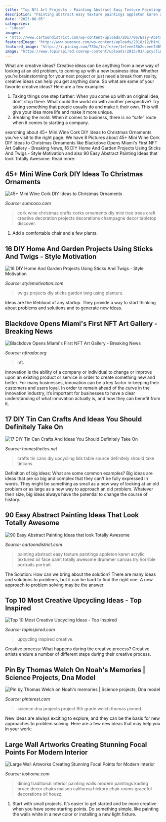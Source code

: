 ```yaml
---
title: "Top Nft Art Projects - Painting Abstract Easy Texture Paintings Appleton Karen Acrylic Textured Oil Face Paint Totally Awesome Drummer Canvas Try Horrible Portraits Portrait"
description: "Painting abstract easy texture paintings appleton karen acrylic textured oil face paint totally awesome drummer canvas try horrible portraits portrait"
date: "2023-08-05"
categories:
- "ideas"
images:
- "http://www.cartoondistrict.com/wp-content/uploads/2017/06/Easy-Abstract-Painting-Ideas00016-1.jpg"
featuredImage: "http://www.sumcoco.com/wp-content/uploads/2018/12/Mini-Wine-Cork-Christmas-Decoration11.jpg"
featured_image: "https://i.pinimg.com/736x/1e/fe/ee/1efeee25b2eceee7d852f68df8daa004--dna-model-science-projects.jpg"
image: "https://www.topinspired.com/wp-content/uploads/2015/03/upcycling-ideas.jpg"
---
```



What are creative ideas?
Creative ideas can be anything from a new way of looking at an old problem, to coming up with a new business idea. Whether you’re brainstorming for your next project or just need a break from reality, creative ideas can help you get anything done. So what are some of your favorite creative ideas? Here are a few examples: 
1) Taking things one step further: When you come up with an original idea, don’t stop there. What could the world do with another perspective? Try taking something that people usually do and make it their own. This will give your idea more life and make it more unique. 
2) Breaking the mold: When it comes to business, there is no “safe” route when it comes to starting a company.

	

		
searching about 45+ Mini Wine Cork DIY Ideas to Christmas Ornaments you've visit to the right page. We have 8 Pictures about 45+ Mini Wine Cork DIY Ideas to Christmas Ornaments like Blackdove Opens Miami&#039;s First NFT Art Gallery - Breaking News, 16 DIY Home And Garden Projects Using Sticks And Twigs - Style Motivation and also 90 Easy Abstract Painting Ideas that look Totally Awesome. Read more:
		
    
## 45+ Mini Wine Cork DIY Ideas To Christmas Ornaments

<img loading=lazy src="http://www.sumcoco.com/wp-content/uploads/2018/12/Mini-Wine-Cork-Christmas-Decoration11.jpg" onerror="this.onerror=null;this.src='https://tse3.mm.bing.net/th?id=OIP.9whQIqxY4XwklbU6Go6_ygHaO6&amp;pid=15.1';" alt="45+ Mini Wine Cork DIY Ideas to Christmas Ornaments">

_Source: sumcoco.com_

>cork wine christmas crafts corks ornaments diy mini tree trees craft creative decoration projects decorations champagne decor tabletop discover. 

	

1. Add a comfortable chair and a few plants. 

    
## 16 DIY Home And Garden Projects Using Sticks And Twigs - Style Motivation

<img loading=lazy src="https://www.diyncrafts.com/wp-content/uploads/2017/08/21-planters.jpg" onerror="this.onerror=null;this.src='https://tse1.mm.bing.net/th?id=OIP.HVPSOQn-09hmEQYDMJmRXwHaLc&amp;pid=15.1';" alt="16 DIY Home And Garden Projects Using Sticks And Twigs - Style Motivation">

_Source: stylemotivation.com_

>twigs projects diy sticks garden twig using planters. 

	

Ideas are the lifeblood of any startup. They provide a way to start thinking about problems and solutions and to generate new ideas.

    
## Blackdove Opens Miami&#039;s First NFT Art Gallery - Breaking News

<img loading=lazy src="https://www.nftradar.org/wp-content/uploads/2021/05/Article-oio-scaled.jpg" onerror="this.onerror=null;this.src='https://tse2.mm.bing.net/th?id=OIP.bjoxTgOx_44M2yhNViZlpwHaD4&amp;pid=15.1';" alt="Blackdove Opens Miami&#039;s First NFT Art Gallery - Breaking News">

_Source: nftradar.org_

>nft. 

	

Innovation is the ability of a company or individual to change or improve upon an existing product or service in order to create something new and better. For many businesses, innovation can be a key factor in keeping their customers and users loyal. In order to remain ahead of the curve in the Innovation industry, it’s important for businesses to have a clear understanding of what innovation actually is, and how they can benefit from it.

    
## 17 DIY Tin Can Crafts And Ideas You Should Definitely Take On

<img loading=lazy src="http://cdn.homesthetics.net/wp-content/uploads/2015/11/TINCANS-CRAFTS.jpg" onerror="this.onerror=null;this.src='https://tse2.mm.bing.net/th?id=OIP._WzSYDCZx9Q1tIooOqz8fAHaLI&amp;pid=15.1';" alt="17 DIY Tin Can Crafts And Ideas You Should Definitely Take On">

_Source: homesthetics.net_

>crafts tin cans diy upcycling lids table source definitely should take tincans. 

	

Definition of big ideas: What are some common examples?
Big ideas are ideas that are so big and complex that they can't be fully expressed in words. They might be something as small as a new way of looking at an old problem or as large as a new way to approach an old problem. Whatever their size, big ideas always have the potential to change the course of history.

    
## 90 Easy Abstract Painting Ideas That Look Totally Awesome

<img loading=lazy src="http://www.cartoondistrict.com/wp-content/uploads/2017/06/Easy-Abstract-Painting-Ideas00016-1.jpg" onerror="this.onerror=null;this.src='https://tse4.mm.bing.net/th?id=OIP.NYKFP_wjiqR7Me6FlNVIBgHaJ4&amp;pid=15.1';" alt="90 Easy Abstract Painting Ideas that look Totally Awesome">

_Source: cartoondistrict.com_

>painting abstract easy texture paintings appleton karen acrylic textured oil face paint totally awesome drummer canvas try horrible portraits portrait. 

	

The Solution: How can we bring about the solution?
There are many ideas and solutions to problems, but it can be hard to find the right one. A new approach to problem solving may be the answer.

    
## Top 10 Most Creative Upcycling Ideas - Top Inspired

<img loading=lazy src="https://www.topinspired.com/wp-content/uploads/2015/03/upcycling-ideas.jpg" onerror="this.onerror=null;this.src='https://tse4.mm.bing.net/th?id=OIP.crhWG6StQ9bIcHn3t0bjRwHaLI&amp;pid=15.1';" alt="Top 10 Most Creative Upcycling Ideas - Top Inspired">

_Source: topinspired.com_

>upcycling inspired creative. 

	

Creative process: What happens during the creative process?
Creative artists endure a number of different steps during their creative process.

    
## Pin By Thomas Welch On Noah&#039;s Memories | Science Projects, Dna Model

<img loading=lazy src="https://i.pinimg.com/736x/1e/fe/ee/1efeee25b2eceee7d852f68df8daa004--dna-model-science-projects.jpg" onerror="this.onerror=null;this.src='https://tse3.mm.bing.net/th?id=OIP.WAh_qYib7rnsSvAwUu2nOQHaJ4&amp;pid=15.1';" alt="Pin by Thomas Welch on Noah&#039;s memories | Science projects, Dna model">

_Source: pinterest.com_

>science dna projects project 9th grade welch thomas pinned. 

	

New ideas are always exciting to explore, and they can be the basis for new approaches to problem solving. Here are a few new ideas that may help you in your work: 

    
## Large Wall Artworks Creating Stunning Focal Points For Modern Interior

<img loading=lazy src="https://www.lushome.com/wp-content/uploads/2016/02/wall-art-decoration-ideas-12.jpg" onerror="this.onerror=null;this.src='https://tse2.mm.bing.net/th?id=OIP.GAd5lP3lDWmbWweCL_2XngHaJ4&amp;pid=15.1';" alt="Large Wall Artworks Creating Stunning Focal Points for Modern Interior">

_Source: lushome.com_

>dining traditional interior painting walls modern paintings kading bruce decor chairs maison california hickory chair rooms graceful decorations oil houzz. 

	

1. Start with small projects. It’s easier to get started and be more creative when you have some starting points. Do something simple, like painting the walls white in a new color or installing a new light fixture. 

